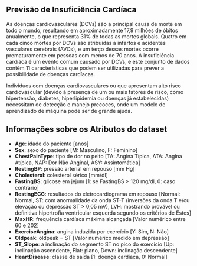 ## Previsão de Insuficiência Cardíaca

As doenças cardiovasculares (DCVs) são a principal causa de morte em todo o mundo, resultando em aproximadamente 17,9 milhões de óbitos anualmente, o que representa 31% de todas as mortes globais. Quatro em cada cinco mortes por DCVs são atribuídas a infartos e acidentes vasculares cerebrais (AVCs), e um terço dessas mortes ocorre prematuramente em pessoas com menos de 70 anos. A insuficiência cardíaca é um evento comum causado por DCVs, e este conjunto de dados contém 11 características que podem ser utilizadas para prever a possibilidade de doenças cardíacas.

Indivíduos com doenças cardiovasculares ou que apresentam alto risco cardiovascular (devido à presença de um ou mais fatores de risco, como hipertensão, diabetes, hiperlipidemia ou doenças já estabelecidas) necessitam de detecção e manejo precoces, onde um modelo de aprendizado de máquina pode ser de grande ajuda.

## Informações sobre os Atributos do dataset

- **Age**: idade do paciente [anos]
- **Sex**: sexo do paciente [M: Masculino, F: Feminino]
- **ChestPainType**: tipo de dor no peito [TA: Angina Típica, ATA: Angina Atípica, NAP: Dor Não Anginal, ASY: Assintomática]
- **RestingBP**: pressão arterial em repouso [mm Hg]
- **Cholesterol**: colesterol sérico [mm/dl]
- **FastingBS**: glicose em jejum [1: se FastingBS > 120 mg/dl, 0: caso contrário]
- **RestingECG**: resultados do eletrocardiograma em repouso [Normal: Normal, ST: com anormalidade da onda ST-T (inversões da onda T e/ou elevação ou depressão ST > 0,05 mV), LVH: mostrando provável ou definitiva hipertrofia ventricular esquerda segundo os critérios de Estes]
- **MaxHR**: frequência cardíaca máxima alcançada [Valor numérico entre 60 e 202]
- **ExerciseAngina**: angina induzida por exercício [Y: Sim, N: Não]
- **Oldpeak**: oldpeak = ST [Valor numérico medido em depressão]
- **ST_Slope**: a inclinação do segmento ST no pico do exercício [Up: inclinação ascendente, Flat: plano, Down: inclinação descendente]
- **HeartDisease**: classe de saída [1: doença cardíaca, 0: Normal]